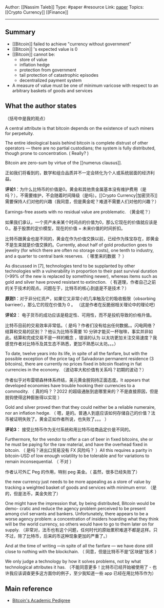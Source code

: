 Author: [[Nassim Taleb]]
Type: #paper #resource
Link: [paper](https://arxiv.org/pdf/2106.14204.pdf)
Topics: [[Crypto Currency]] [[Finance]]

----

## Summary

- [[Bitcoin]] failed to achieve "currency without government"
- [[Bitcoin]] 's expected value is 0
- [[Bitcoin]] cannot be:
  - store of value
  - inflation hedge
  - protection from government
  - tail protection of catastrophic episodes
  - decentralized payment system
- A measure of value must be one of minimum varicose with respect to an arbitrary baskets of goods and services

## What the author states

（括号中是我的观点）

A central attribute is that bitcoin depends on the existence of such miners for perpetuity.

The entire ideological basis behind bitcoin is complete distrust of other operators — there are no partial custodians; the system is fully distributed, though prone to concentration. ( Really? )

Bitcoin are zero-sum by virtue of the [[numerus clausus]].

正如我们将看到的，数学和组合品质并不一定会转化为个人或系统层面的经济利益。

**评论1**：为什么比特币的价值是0。黄金和其他贵金属基本没有维护费用（是吗？），不需要维护，不会随着时间降级（是吗）。[[Crypto Currency|加密货币]] 需要保持人们对他的兴趣（我同意，但是黄金呢？难道不需要人们对他的兴趣？）

Earnings-free assets with no residual value are problematic. （黄金呢？）

如果我们承认，一个资产未来某个时间点的价值为0，那么它现在的价值就应该是0.。基于股票的定价模型，现在的价值 = 未来价值的时间折扣。

比特币跟黄金也是不同的，黄金在作为价值交换以前，已经作为珠宝存在，即黄金不是生来就是价值交换的。Currently, about half of gold production goes to jewelry (for which there are often no storage costs), one tenth to industry, and a quarter to central bank reserves. （ 哪里来的数据 ？ ）

As discussed in [7], technologies tend to be supplanted by other technologies with a vulnerability in proportion to their past survival duration (>99% of the new is replaced by something newer), whereas items such as gold and silver have proved resistant to extinction. （ 有道理，作者自己之前的关于技术的观点。问题在于，比特币的核心到底是不是技术？）

**原则1**：对于非分红资产，如果它又非常小的几率触及它的吸收极限（obsorbing barrieer），那么它的现在价值为 0 。
（这是作者在反脆弱相关理论中的理论吧）

**评论2**： 电子货币的成功应该是稳定性、可用性，而不是投机导致的价格升值。

比特币目前的交易效率非常低。（ 是吗？作者们没有给出任何数据。。闪电网络？结算和交易的区别？？他认为比特币需要 10 分钟才能买一杯咖啡，事实并非如此。结算和完成交易不是一样的概念 ，错误的认为 以太坊更加关注交易速度？我感觉作者对比特币及其生态不熟悉，更加不熟悉以太坊。。。）

To date, twelve years into its life, in spite of all the fanfare, but with the possible exception of the price tag of Salvadoran permanent residence (3 bitcoins), there are currently no prices fixed in bitcoin floating in fiat currencies in the economy. （波动率大和价值有关系吗？初期的波动？）

作者似乎对布雷顿森林体系终结，美元黄金脱钩持正面态度。It appears that developed economies have trouble hooking their currencies to a commodity. （ 真的吗？？2022 的超级通胀到底哪里来的？不是直接原因，但是脱钩使得这种膨胀得以实现 ）

Gold and silver proved then that they could neither be a reliable numeraire, nor an inflation hedge. （ 嗯，是的。普通人到底应该如何存储自己的价值？法币被证明失败了。黄金正如作者所说，也失败了。。。 ）

**评论3**： 接受比特币作为支付系统和用比特币给商品定价是不同的。

Furthermore, for the vendor to offer a can of beer in fixed bitcoins, she or he must be paying for the raw material, and have the overhead fixed in bitcoin. （ 是吗？进出口贸易没有 FX 风险吗？ ）All this requires a parity in bitcoin-USD of low enough volatility to be tolerable and for variations to remain inconsequential. （ 不对 ）

作者认可外汇 Peg 的作用，特别 peg 美金。（ 虽然，很多已经失败了）

the new currency just needs to be more appealing as a store of value by tracking a weighted basket of goods and services with minimum error. （是的，但是法币，美金失败了）

One might have the impression that, by being distributed, Bitcoin would be demo- cratic and reduce the agency problem perceived to be present among civil servants and bankers. Unfortunately, there appears to be a worse agency problem: a concentration of insiders hoarding what they think will be the world currency, so others would have to go to them later on for supply. （非常对，法币也有这个问题，任何时代的原始累积难道不都是这样。只不过，除了比特币，后来的币这种现象更加的严重了。）

And at the time of writing —in spite of all the fanfare — we have done still close to nothing with the blockchain. （ 同意，但是比特币不是“区块链”技术 ）

We only judge a technology by how it solves problems, not by what technological attributes it has. （不能同意更多！比特币已经开始被使用了 - 也许我应该调查更多这方面你的例子，至少我知道一些 app 已经在用比特币作为）

## Main reference

- [Bitcoin's Academic Pedigree](https://queue.acm.org/detail.cfm?id=3136559)

